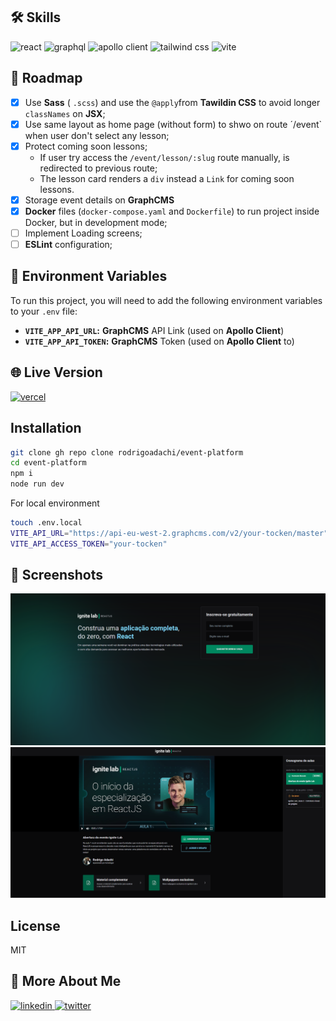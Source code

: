 ## 🛠 Skills

![react](https://img.shields.io/badge/react-1E4174?style=for-the-badge&logo=react&logoColor=white) ![graphql](https://img.shields.io/badge/graphql-1E4174?style=for-the-badge&logo=graphql&logoColor=white) ![apollo client](https://img.shields.io/badge/apollo%20client-1E4174?style=for-the-badge&logo=apollographql&logoColor=white) ![tailwind css](https://img.shields.io/badge/tailwind%20css-1E4174?style=for-the-badge&logo=tailwindcss&logoColor=white) ![vite](https://img.shields.io/badge/vite-1E4174?style=for-the-badge&logo=vite&logoColor=white)

## 📄 Roadmap

- [x] Use **Sass** ( `.scss`) and use the  `@apply`from **Tawildin CSS** to avoid longer `classNames` on **JSX**;
- [x] Use same layout as home page (without form) to shwo on route ´/event` when user don't select any lesson;
- [x] Protect coming soon lessons;
    - If user try access the `/event/lesson/:slug` route manually, is redirected to previous route;
    - The lesson card renders a `div` instead a `Link` for coming soon lessons.
- [x] Storage event details on **GraphCMS**
- [x] **Docker** files (`docker-compose.yaml` and `Dockerfile`) to run project inside Docker, but in development mode;
- [ ] Implement Loading screens;
- [ ] **ESLint** configuration;

## 💾 Environment Variables
To run this project, you will need to add the following environment variables to your `.env` file:
- **`VITE_APP_API_URL`:** **GraphCMS** API Link (used on **Apollo Client**)
- **`VITE_APP_API_TOKEN`:** **GraphCMS** Token (used on **Apollo Client** to)

## 🌐 Live Version

[![vercel](https://img.shields.io/badge/vercel-000?style=for-the-badge&logo=vercel&logoColor=white)](https://event-platform-vert.vercel.app/)

## Installation

```sh
git clone gh repo clone rodrigoadachi/event-platform
cd event-platform
npm i
node run dev
```

For local environment

```sh
touch .env.local
VITE_API_URL="https://api-eu-west-2.graphcms.com/v2/your-tocken/master"
VITE_API_ACCESS_TOKEN="your-tocken"
```

## 🌠 Screenshots

![Screenshot Subscriber](src/assets/screenshot/subscriber.png)
![Screenshot Event](src/assets/screenshot/event.png)


## License
MIT

## 🔗 More About Me
[
![linkedin](https://img.shields.io/badge/linkedin-0A66C2?style=for-the-badge&logo=linkedin&logoColor=white)
](https://www.linkedin.com/in/rodrigoadachi/)
[![twitter](https://img.shields.io/badge/twitter-1DA1F2?style=for-the-badge&logo=twitter&logoColor=white)](https://twitter.com/rodrigoadachi)

